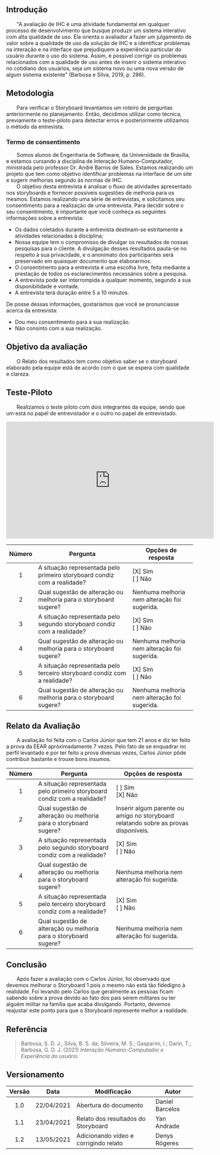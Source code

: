 ## Introdução
&emsp;&emsp;"A avaliação de IHC é uma atividade fundamental em qualquer processo de desenvolvimento que busque produzir um sistema interativo com alta qualidade de uso. Ela orienta o avaliador a fazer um julgamento de valor sobre a qualidade de uso da solução de IHC e a identificar problemas na interação e na interface que prejudiquem a experiência particular do usuário durante o uso do sistema. Assim, é possível corrigir os problemas relacionados com a qualidade de uso antes de inserir o sistema interativo no cotidiano dos usuários, seja um sistema novo ou uma nova versão de algum sistema existente" (Barbosa e Silva, 2019, p. 286).<br>

## Metodologia
&emsp;&emsp;Para verificar o Storyboard levantamos um roteiro de perguntas anteriormente no planejamento. Então, decidimos utilizar como técnica, previamente o teste-piloto para detectar erros e posteriormente utilizamos o método da entrevista.<br>

### Termo de consentimento
&emsp;&emsp;Somos alunos de Engenharia de Software, da Universidade de Brasília, e estamos cursando a disciplina de Interação Humano-Computador, ministrada pelo professor Dr. André Barros de Sales. Estamos realizando um projeto que tem como objetivo identificar problemas na interface de um site e sugerir melhorias segundo às normas de IHC. <br>
&emsp;&emsp;O objetivo desta entrevista é analisar o fluxo de atividades apresentado nos storyboards e fornecer possíveis sugestões de melhoria para os mesmos. Estamos realizando uma série de entrevistas, e solicitamos seu consentimento para a realização de uma entrevista. Para decidir sobre o seu consentimento, é importante que você conheça as seguintes informações sobre a entrevista: <br>

- Os dados coletados durante a entrevista destinam-se estritamente a atividades relacionadas à disciplina;
- Nossa equipe tem o compromisso de divulgar os resultados de nossas pesquisas para o cliente. A divulgação desses resultados pauta-se no respeito à sua privacidade, e o anonimato dos participantes será preservado em quaisquer documento que elaborarmos.
- O consentimento para a entrevista é uma escolha livre, feita mediante a prestação de todos os esclarecimentos necessários sobre a pesquisa.
- A entrevista pode ser interrompida a qualquer momento, segundo a sua disponibilidade e vontade.
- A entrevista terá duração entre 5 a 10 minutos.

De posse dessas informações, gostaríamos que você se pronunciasse acerca da entrevista: <br>

- Dou meu consentimento para a sua realização.<br> 
- Não consinto com a sua realização.

## Objetivo da avaliação
&emsp;&emsp;O Relato dos resultados tem como objetivo saber se o storyboard elaborado pela equipe está de acordo com o que se espera com qualidade e clareza.<br>

## Teste-Piloto
&emsp;&emsp;Realizamos o teste piloto com dois integrantes da equipe, sendo que um está no papel de entrevistador e o outro no papel de entrevistado.<br>

<!--VIDEO DO YOUTUBE | descrever minimamente o vídeo -->
<iframe width="560" height="315" src="https://www.youtube.com/embed/L1BlhK0G1wM" title="YouTube video player" frameborder="0" allow="accelerometer; autoplay; clipboard-write; encrypted-media; gyroscope; picture-in-picture" allowfullscreen></iframe>

| Número | <center>Pergunta | <center>Opções de resposta |
|:---:|:----------|:-------------------|
| 1 | A situação representada pelo primeiro storyboard condiz com a realidade? | [X] Sim<br>[ ] Não<br>|
| 2 | Qual sugestão de alteração ou melhoria para o storyboard sugere? | Nenhuma melhoria nem alteração foi sugerida. |
| 3 | A situação representada pelo segundo storyboard condiz com a realidade? | [X] Sim<br>[ ] Não<br>|
| 4 | Qual sugestão de alteração ou melhoria para o storyboard sugere? | Nenhuma melhoria nem alteração foi sugerida. |
| 5 | A situação representada pelo terceiro storyboard condiz com a realidade? | [X] Sim<br>[ ] Não<br>|
| 6 | Qual sugestão de alteração ou melhoria para o storyboard sugere? | Nenhuma melhoria nem alteração foi sugerida. |

<!--CONCLUSASO SOBRE O TESTE PILOTO DO STORYBOARD -->
## Relato da Avaliação
<!--- FALAR SOBRE O PERFIL E DESCREVER COMO FOI A AVALIAÇÃO -->
&emsp;&emsp;A avaliação foi feita com o Carlos Júnior que tem 21 anos e diz ter feito a prova da EEAR apróximadamente 7 vezes. Pelo fato de se enquadrar no perfil levantado e por ter feito a prova diversas vezes, Carlos Júnior pôde contribuir bastante e trouxe bons insumos.<br>

| Número | <center>Pergunta | <center>Opções de resposta |
|:---:|:----------|:-------------------|
| 1 | A situação representada pelo primeiro storyboard condiz com a realidade? | [ ] Sim<br> [X] Não<br>|
| 2 | Qual sugestão de alteração ou melhoria para o storyboard sugere? | Inserir algum parente ou amigo no storyboard relatando sobre as provas disponíveis. |
| 3 | A situação representada pelo segundo storyboard condiz com a realidade? | [X] Sim<br>[ ] Não<br>|
| 4 | Qual sugestão de alteração ou melhoria para o storyboard sugere? | Nenhuma melhoria nem alteração foi sugerida. |
| 5 | A situação representada pelo terceiro storyboard condiz com a realidade? | [X] Sim<br>[ ] Não<br>|
| 6 | Qual sugestão de alteração ou melhoria para o storyboard sugere? | Nenhuma melhoria nem alteração foi sugerida. |

## Conclusão
<!--CONCLUSAO-->
&emsp;&emsp;Após fazer a avaliação com o Carlos Júnior, foi observado que devemos melhorar o Storyboard 1 pois o mesmo não está tão fidedigno à realidade. Foi levando pelo Carlos que geralmente as pessoas ficam sabendo sobre a prova devido ao fato dos pais serem militares ou ter alguém militar na família que acaba divulgando. Portanto, devemos reajustar este ponto para que o Storyboard represente melhor a realidade.<br>
## Referência
> Barbosa, S. D. J.; Silva, B. S. da; Silveira, M. S.; Gasparini, I.; Darin, T.; Barbosa, G. D. J. (2021) *Interação Humano-Computador e Experiência do usuário.*


## Versionamento

|Versão|Data|Modificação|Autor|
|:-:|--|--|--|
|1.0|22/04/2021|Abertura do documento| Daniel Barcelos |
|1.1|23/04/2021|Relato dos resultados do Storyboard| Yan Andrade |
|1.2|13/05/2021|Adicionando vídeo e corrigindo relato| Denys Rógeres |